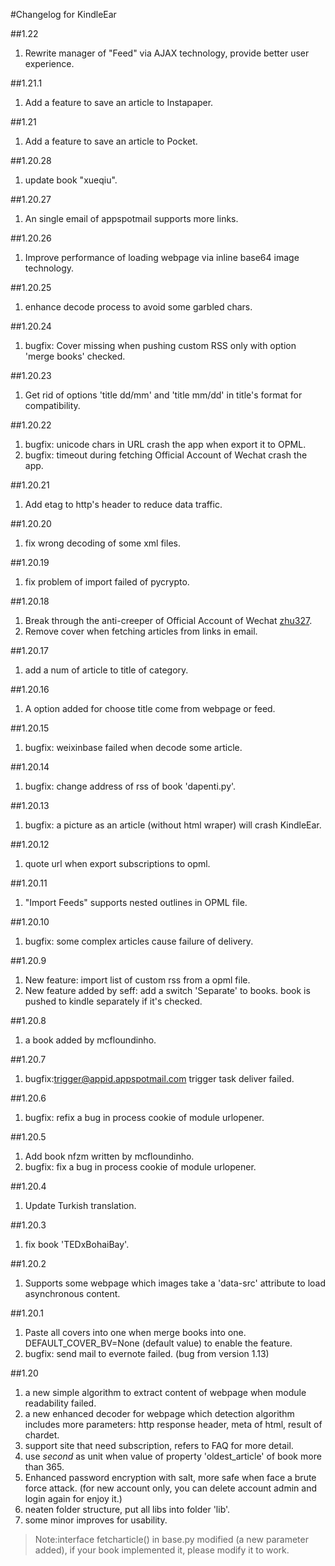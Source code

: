 #Changelog for KindleEar

##1.22
  1. Rewrite manager of "Feed" via AJAX technology, provide better user experience.

##1.21.1
  1. Add a feature to save an article to Instapaper.

##1.21
  1. Add a feature to save an article to Pocket.

##1.20.28
  1. update book "xueqiu".

##1.20.27
  1. An single email of appspotmail supports more links.

##1.20.26
  1. Improve performance of loading webpage via inline base64 image technology.

##1.20.25
  1. enhance decode process to avoid some garbled chars.

##1.20.24
  1. bugfix: Cover missing when pushing custom RSS only with option 'merge books' checked.

##1.20.23
  1. Get rid of options 'title dd/mm' and 'title mm/dd' in title's format for compatibility.

##1.20.22
  1. bugfix: unicode chars in URL crash the app when export it to OPML.
  2. bugfix: timeout during fetching Official Account of Wechat crash the app.
  
##1.20.21
  1. Add etag to http's header to reduce data traffic.

##1.20.20
  1. fix wrong decoding of some xml files.

##1.20.19
  1. fix problem of import failed of pycrypto.

##1.20.18
  1. Break through the anti-creeper of Official Account of Wechat [zhu327](https://github.com/zhu327/rss).
  2. Remove cover when fetching articles from links in email.
  
##1.20.17
  1. add a num of article to title of category.
  
##1.20.16
  1. A option added for choose title come from webpage or feed.
  
##1.20.15
  1. bugfix: weixinbase failed when decode some article.

##1.20.14
  1. bugfix: change address of rss of book 'dapenti.py'.

##1.20.13
  1. bugfix: a picture as an article (without html wraper) will crash KindleEar.
  
##1.20.12
  1. quote url when export subscriptions to opml.

##1.20.11
  1. "Import Feeds" supports nested outlines in OPML file.

##1.20.10
  1. bugfix: some complex articles cause failure of delivery. 
  
##1.20.9
  1. New feature: import list of custom rss from a opml file. 
  2. New feature added by seff: add a switch 'Separate' to books. book is pushed to kindle separately if it's checked.


##1.20.8
  1. a book <gongshi> added by mcfloundinho.
  
##1.20.7
  1. bugfix:trigger@appid.appspotmail.com trigger task deliver failed.
  
##1.20.6
  1. bugfix: refix a bug in process cookie of module urlopener.
  
##1.20.5
  1. Add book nfzm written by mcfloundinho.
  2. bugfix: fix a bug in process cookie of module urlopener.

##1.20.4
  1. Update Turkish translation.

##1.20.3
  1. fix book 'TEDxBohaiBay'.

##1.20.2
  1. Supports some webpage which images take a 'data-src' attribute to load asynchronous content.
  
##1.20.1
  1. Paste all covers into one when merge books into one. DEFAULT_COVER_BV=None (default value) to enable the feature.
  2. bugfix: send mail to evernote failed. (bug from version 1.13)
  
##1.20
  1. a new simple algorithm to extract content of webpage when module readability failed.
  2. a new enhanced decoder for webpage which detection algorithm includes more parameters:
    http response header, meta of html, result of chardet.
  3. support site that need subscription, refers to FAQ for more detail.
  4. use *second* as unit when value of property 'oldest_article' of book more than 365.
  5. Enhanced password encryption with salt, more safe when face a brute force attack.
    (for new account only, you can delete account admin and login again for enjoy it.)
  6. neaten folder structure, put all libs into folder 'lib'.
  7. some minor improves for usability.
  > Note:interface fetcharticle() in base.py modified (a new parameter added), if your book implemented it, please modify it to work.
